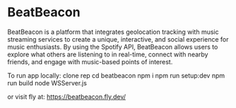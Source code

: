 # BeatBeacon

BeatBeacon is a platform that integrates geolocation tracking with music streaming services to 
create a unique, interactive, and social experience for music enthusiasts. By using the Spotify API, BeatBeacon 
allows users to explore what others are listening to in real-time, connect with nearby friends, and 
engage with music-based points of interest.

To run app locally:
clone rep
cd beatbeacon
npm i
npm run setup:dev
npm run build
node WSServer.js

or visit fly at:
https://beatbeacon.fly.dev/

